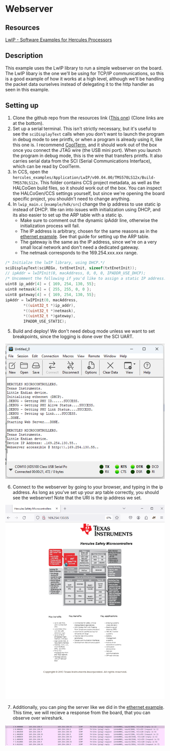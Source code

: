 # Webserver

## Resources

[LwIP - Software Examples for Hercules Processors](https://git.ti.com/cgit/hercules_examples/hercules_examples/tree/Application/LwIP/v00.04.00)

## Description

This example uses the LwIP library to run a simple webserver on the board. The LwIP libary is the one we'll be using for TCP/IP communications, so this is a good example of how it works at a high level, although we'll be handling the packet data ourselves instead of delegating it to the http handler as seen in this example.

## Setting up

1. Clone the github repo from the resources link ([This one](https://git.ti.com/cgit/hercules_examples/hercules_examples/)) (Clone links are at the bottom).
2. Set up a serial terminal. This isn't strictly necessary, but it's useful to see the `sciDisplayText` calls when you don't want to launch the program in debug mode to see printfs, or when a program is already using it, like this one is. I recommend [CoolTerm](https://freeware.the-meiers.org/), and it should work out of the box once you connect the JTAG wire (the USB mini port). When you launch the program in debug mode, this is the wire that transfers printfs. It also carries serial data from the SCI (Serial Communications Interface), which can be read by CoolTerm.
3. In CCS, open the `hercules_examples/Application/LwIP/v00.04.00/TMS570LS12x/Build-TMS570LS12x`. This folder contains CCS project metadata, as well as the HALCoGen build files, so it should work out of the box. You can inspect the HALCoGen/CCS settings yourself, but since we're opening the board specific project, you shouldn't need to change anything.
4. In `lwip_main.c` (`example/hdk/src`) change the ip address to use static ip instead of DHCP. We ran into issues with initialization using DHCP, and its also easier to set up the ARP table with a static ip.
   - Make sure to comment out the dynamic ipAddr line, otherwise the initialization process will fail.
   - The IP address is arbitrary, chosen for the same reasons as in the [ethernet example](../simple-ethernet/). See that guide for setting up the ARP table.
   - The gateway is the same as the IP address, since we're on a very small local network and don't need a dedicated gateway.
   - The netmask corresponds to the 169.254.xxx.xxx range.

```c
/* Initialze the lwIP library, using DHCP.*/
sciDisplayText(sciREGx, txtEnetInit, sizeof(txtEnetInit));
// ipAddr = lwIPInit(0, macAddress, 0, 0, 0, IPADDR_USE_DHCP);
/* Uncomment the following if you'd like to assign a static IP address. Change address as required, and uncomment the previous statement. */
uint8 ip_addr[4] = { 169, 254, 130, 55};
uint8 netmask[4] = { 255, 255, 0, 0 };
uint8 gateway[4] = { 169, 254, 130, 55};
ipAddr = lwIPInit(0, macAddress,
        *((uint32_t *)ip_addr),
        *((uint32_t *)netmask),
        *((uint32_t *)gateway),
        IPADDR_USE_STATIC);
```

5. Build and deploy! We don't need debug mode unless we want to set breakpoints, since the logging is done over the SCI UART.

![CoolTerm](coolterm.png)

6. Connect to the webserver by going to your browser, and typing in the ip address. As long as you've set up your arp table correctly, you should see the webserver! Note that the URI is the ip address we set.

![The served webpage seen in a browser](webpage.png)

7. Additionally, you can ping the server like we did in the [ethernet example](../simple-ethernet/). This time, we will recieve a response from the board, that you can observe over wireshark.

![Ping Packets over wireshark](ping.png)

